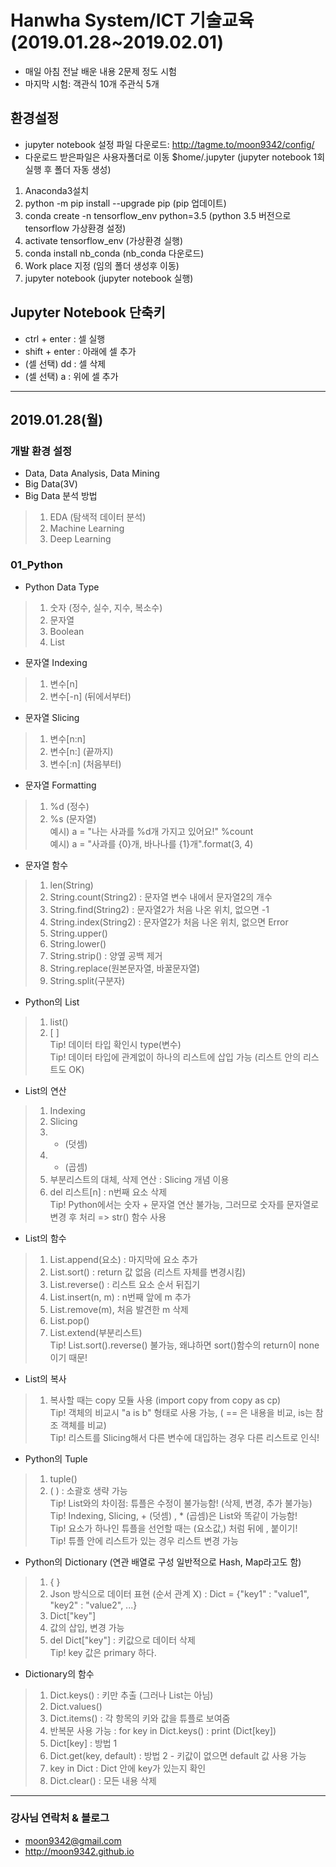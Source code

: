 ﻿# Hanwha System/ICT 기술교육 (2019.01.28~2019.02.01)
- 매일 아침 전날 배운 내용 2문제 정도 시험
- 마지막 시험: 객관식 10개 주관식 5개

## 환경설정
* jupyter notebook 설정 파일 다운로드: http://tagme.to/moon9342/config/
* 다운로드 받은파일은 사용자폴더로 이동 $home/.jupyter (jupyter notebook 1회 실행 후 폴더 자동 생성)

1. Anaconda3설치
2. python -m pip install --upgrade pip (pip 업데이트)
3. conda create -n tensorflow_env python=3.5 (python 3.5 버전으로 tensorflow 가상환경 설정)
4. activate tensorflow_env (가상환경 실행)
5. conda install nb_conda (nb_conda 다운로드)
6. Work place 지정 (임의 폴더 생성후 이동)
7. jupyter notebook (jupyter notebook 실행)

## Jupyter Notebook 단축키
- ctrl + enter : 셀 실행
- shift + enter : 아래에 셀 추가
- (셀 선택) dd : 셀 삭제
- (셀 선택) a : 위에 셀 추가

-----------------------------------------------------------------------

## 2019.01.28(월)
### 개발 환경 설정
* Data, Data Analysis, Data Mining
* Big Data(3V)
* Big Data 분석 방법
> 1. EDA (탐색적 데이터 분석)
> 2. Machine Learning
> 3. Deep Learning

### 01_Python
- Python Data Type
> 1. 숫자 (정수, 실수, 지수, 복소수)
> 2. 문자열
> 3. Boolean
> 4. List

- 문자열 Indexing
> 1. 변수[n]
> 2. 변수[-n] (뒤에서부터)

- 문자열 Slicing
> 1. 변수[n:n]
> 2. 변수[n:] (끝까지)
> 3. 변수[:n] (처음부터)

- 문자열 Formatting
> 1. %d (정수)
> 2. %s (문자열)
> <br>예시) a = "나는 사과를 %d개 가지고 있어요!" %count
> <br>예시) a = "사과를 {0}개, 바나나를 {1}개".format(3, 4)

- 문자열 함수
> 1. len(String)
> 2. String.count(String2) : 문자열 변수 내에서 문자열2의 개수
> 3. String.find(String2) : 문자열2가 처음 나온 위치, 없으면 -1
> 4. String.index(String2) : 문자열2가 처음 나온 위치, 없으면 Error
> 5. String.upper()
> 6. String.lower()
> 7. String.strip() : 양옆 공백 제거
> 8. String.replace(원본문자열, 바꿀문자열)
> 9. String.split(구분자)

- Python의 List
> 1. list()
> 2. [    ]
> <br>Tip! 데이터 타입 확인시 type(변수)
> <br>Tip! 데이터 타입에 관계없이 하나의 리스트에 삽입 가능 (리스트 안의 리스트도 OK)

- List의 연산
> 1. Indexing
> 2. Slicing
> 3.   +   (덧셈) 
> 4.   *   (곱셈)
> 5. 부분리스트의 대체, 삭제 연산 : Slicing 개념 이용
> 6. del 리스트[n] : n번째 요소 삭제
> <br>Tip! Python에서는 숫자 + 문자열 연산 불가능, 그러므로 숫자를 문자열로 변경 후 처리 => str() 함수 사용

- List의 함수
> 1. List.append(요소) : 마지막에 요소 추가
> 2. List.sort() : return 값 없음 (리스트 자체를 변경시킴)
> 3. List.reverse() : 리스트 요소 순서 뒤집기
> 4. List.insert(n, m) : n번째 앞에 m 추가
> 5. List.remove(m), 처음 발견한 m 삭제
> 6. List.pop()
> 7. List.extend(부분리스트)
> <br>Tip! List.sort().reverse() 불가능, 왜냐하면 sort()함수의 return이 none이기 때문!

- List의 복사
> 1. 복사할 때는 copy 모듈 사용 (import copy from copy as cp)
> <br>Tip! 객체의 비교시 "a is b" 형태로 사용 가능, ( == 은 내용을 비교, is는 참조 객체를 비교)
> <br>Tip! 리스트를 Slicing해서 다른 변수에 대입하는 경우 다른 리스트로 인식!

- Python의 Tuple
> 1. tuple()
> 2. (      ) : 소괄호 생략 가능
> <br>Tip! List와의 차이점: 튜플은 수정이 불가능함! (삭제, 변경, 추가 불가능)
> <br>Tip! Indexing, Slicing,   +   (덧셈) ,   *   (곱셈)은  List와 똑같이 가능함!
> <br>Tip! 요소가 하나인 튜플을 선언할 때는 (요소값,) 처럼 뒤에 , 붙이기!
> <br>Tip! 튜플 안에 리스트가 있는 경우 리스트 변경 가능

- Python의 Dictionary (연관 배열로 구성 일반적으로 Hash, Map라고도 함)
> 1. {    }
> 2. Json 방식으로 데이터 표현 (순서 관계 X) : Dict = {"key1" : "value1", "key2" : "value2", ...}
> 3. Dict["key"]
> 4. 값의 삽입, 변경 가능
> 5. del Dict["key"] : 키값으로 데이터 삭제
> <br>Tip! key 값은 primary 하다. 

- Dictionary의 함수
> 1. Dict.keys() : 키만 추출 (그러나 List는 아님)
> 2. Dict.values()
> 3. Dict.items() : 각 항목의 키와 값을 튜플로 보여줌
> 4. 반복문 사용 가능 : for key in Dict.keys() : print (Dict[key])
> 5. Dict[key] : 방법 1
> 6. Dict.get(key, default) : 방법 2 - 키값이 없으면 default 값 사용 가능 
> 7. key in Dict : Dict 안에 key가 있는지 확인
> 8. Dict.clear() : 모든 내용 삭제
-----------------------------------------------------------------------

### 강사님 연락처 & 블로그
* moon9342@gmail.com
* http://moon9342.github.io